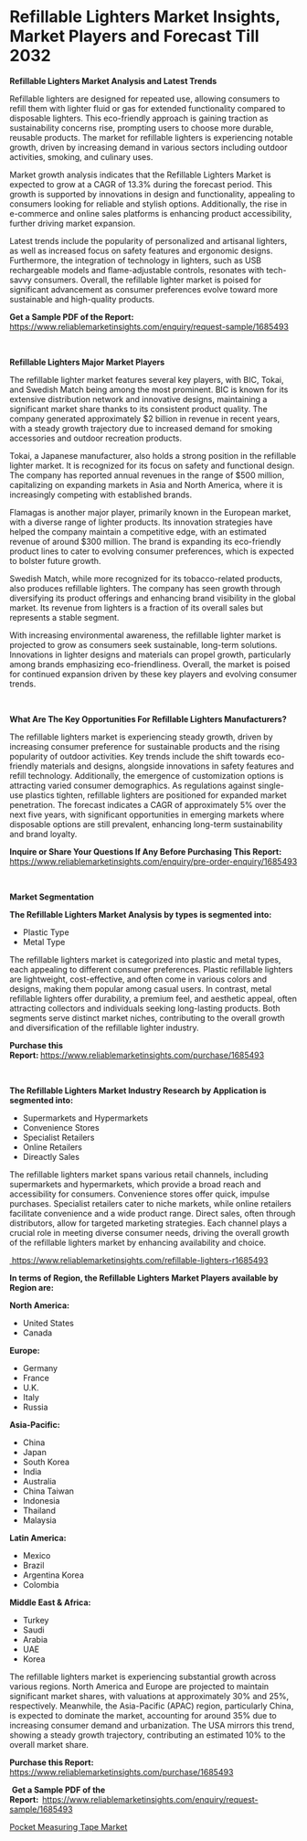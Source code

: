 <p><h1>Refillable Lighters Market Insights, Market Players and Forecast Till 2032</h1></p><p><strong>Refillable Lighters Market Analysis and Latest Trends</strong></p>
<p><p>Refillable lighters are designed for repeated use, allowing consumers to refill them with lighter fluid or gas for extended functionality compared to disposable lighters. This eco-friendly approach is gaining traction as sustainability concerns rise, prompting users to choose more durable, reusable products. The market for refillable lighters is experiencing notable growth, driven by increasing demand in various sectors including outdoor activities, smoking, and culinary uses.</p><p>Market growth analysis indicates that the Refillable Lighters Market is expected to grow at a CAGR of 13.3% during the forecast period. This growth is supported by innovations in design and functionality, appealing to consumers looking for reliable and stylish options. Additionally, the rise in e-commerce and online sales platforms is enhancing product accessibility, further driving market expansion. </p><p>Latest trends include the popularity of personalized and artisanal lighters, as well as increased focus on safety features and ergonomic designs. Furthermore, the integration of technology in lighters, such as USB rechargeable models and flame-adjustable controls, resonates with tech-savvy consumers. Overall, the refillable lighter market is poised for significant advancement as consumer preferences evolve toward more sustainable and high-quality products.</p></p>
<p><strong>Get a Sample PDF of the Report:&nbsp;</strong> <a href="https://www.reliablemarketinsights.com/enquiry/request-sample/1685493?utm_campaign=2269&utm_medium=2&utm_source=Github&utm_content=ia&utm_term=07022025&utm_id=refillable-lighters">https://www.reliablemarketinsights.com/enquiry/request-sample/1685493</a></p>
<p>&nbsp;</p>
<p><strong>Refillable Lighters Major Market Players</strong></p>
<p><p>The refillable lighter market features several key players, with BIC, Tokai, and Swedish Match being among the most prominent. BIC is known for its extensive distribution network and innovative designs, maintaining a significant market share thanks to its consistent product quality. The company generated approximately $2 billion in revenue in recent years, with a steady growth trajectory due to increased demand for smoking accessories and outdoor recreation products.</p><p>Tokai, a Japanese manufacturer, also holds a strong position in the refillable lighter market. It is recognized for its focus on safety and functional design. The company has reported annual revenues in the range of $500 million, capitalizing on expanding markets in Asia and North America, where it is increasingly competing with established brands.</p><p>Flamagas is another major player, primarily known in the European market, with a diverse range of lighter products. Its innovation strategies have helped the company maintain a competitive edge, with an estimated revenue of around $300 million. The brand is expanding its eco-friendly product lines to cater to evolving consumer preferences, which is expected to bolster future growth.</p><p>Swedish Match, while more recognized for its tobacco-related products, also produces refillable lighters. The company has seen growth through diversifying its product offerings and enhancing brand visibility in the global market. Its revenue from lighters is a fraction of its overall sales but represents a stable segment.</p><p>With increasing environmental awareness, the refillable lighter market is projected to grow as consumers seek sustainable, long-term solutions. Innovations in lighter designs and materials can propel growth, particularly among brands emphasizing eco-friendliness. Overall, the market is poised for continued expansion driven by these key players and evolving consumer trends.</p></p>
<p>&nbsp;</p>
<p><strong>What Are The Key Opportunities For Refillable Lighters Manufacturers?</strong></p>
<p><p>The refillable lighters market is experiencing steady growth, driven by increasing consumer preference for sustainable products and the rising popularity of outdoor activities. Key trends include the shift towards eco-friendly materials and designs, alongside innovations in safety features and refill technology. Additionally, the emergence of customization options is attracting varied consumer demographics. As regulations against single-use plastics tighten, refillable lighters are positioned for expanded market penetration. The forecast indicates a CAGR of approximately 5% over the next five years, with significant opportunities in emerging markets where disposable options are still prevalent, enhancing long-term sustainability and brand loyalty.</p></p>
<p><strong>Inquire or Share Your Questions If Any Before Purchasing This Report:</strong> <a href="https://www.reliablemarketinsights.com/enquiry/pre-order-enquiry/1685493?utm_campaign=2269&utm_medium=2&utm_source=Github&utm_content=ia&utm_term=07022025&utm_id=refillable-lighters">https://www.reliablemarketinsights.com/enquiry/pre-order-enquiry/1685493</a></p>
<p>&nbsp;</p>
<p><strong>Market Segmentation</strong></p>
<p><strong>The Refillable Lighters Market Analysis by types is segmented into:</strong></p>
<p><ul><li>Plastic Type</li><li>Metal Type</li></ul></p>
<p><p>The refillable lighters market is categorized into plastic and metal types, each appealing to different consumer preferences. Plastic refillable lighters are lightweight, cost-effective, and often come in various colors and designs, making them popular among casual users. In contrast, metal refillable lighters offer durability, a premium feel, and aesthetic appeal, often attracting collectors and individuals seeking long-lasting products. Both segments serve distinct market niches, contributing to the overall growth and diversification of the refillable lighter industry.</p></p>
<p><strong>Purchase this Report:&nbsp;</strong><a href="https://www.reliablemarketinsights.com/purchase/1685493?utm_campaign=2269&utm_medium=2&utm_source=Github&utm_content=ia&utm_term=07022025&utm_id=refillable-lighters">https://www.reliablemarketinsights.com/purchase/1685493</a></p>
<p>&nbsp;</p>
<p><strong>The Refillable Lighters Market Industry Research by Application is segmented into:</strong></p>
<p><ul><li>Supermarkets and Hypermarkets</li><li>Convenience Stores</li><li>Specialist Retailers</li><li>Online Retailers</li><li>Direactly Sales</li></ul></p>
<p><p>The refillable lighters market spans various retail channels, including supermarkets and hypermarkets, which provide a broad reach and accessibility for consumers. Convenience stores offer quick, impulse purchases. Specialist retailers cater to niche markets, while online retailers facilitate convenience and a wide product range. Direct sales, often through distributors, allow for targeted marketing strategies. Each channel plays a crucial role in meeting diverse consumer needs, driving the overall growth of the refillable lighters market by enhancing availability and choice.</p></p>
<p><a href="https://www.reliablemarketinsights.com/refillable-lighters-r1685493?utm_campaign=2269&utm_medium=2&utm_source=Github&utm_content=ia&utm_term=07022025&utm_id=refillable-lighters">&nbsp;https://www.reliablemarketinsights.com/refillable-lighters-r1685493</a></p>
<p><strong>In terms of Region, the Refillable Lighters Market Players available by Region are:</strong></p>
<p>
    <p> <strong> North America: </strong>
        <ul>
            <li>United States</li>
            <li>Canada</li>
        </ul>
        </p> 
    <p> <strong> Europe: </strong>
        <ul>
            <li>Germany</li>
            <li>France</li>
            <li>U.K.</li>
            <li>Italy</li>
            <li>Russia</li>
        </ul>
        </p> 
    <p> <strong> Asia-Pacific: </strong>
        <ul>
            <li>China</li>
            <li>Japan</li>
            <li>South Korea</li>
            <li>India</li>
            <li>Australia</li>
            <li>China Taiwan</li>
            <li>Indonesia</li>
            <li>Thailand</li>
            <li>Malaysia</li>
        </ul>
        </p> 
    <p> <strong> Latin America: </strong>
        <ul>
            <li>Mexico</li>
            <li>Brazil</li>
            <li>Argentina Korea</li>
            <li>Colombia</li>
        </ul>
        </p> 
    <p> <strong> Middle East & Africa: </strong>
        <ul>
            <li>Turkey</li>
            <li>Saudi</li>
            <li>Arabia</li>
            <li>UAE</li>
            <li>Korea</li>
        </ul>
    </p>
    </p>
<p><p>The refillable lighters market is experiencing substantial growth across various regions. North America and Europe are projected to maintain significant market shares, with valuations at approximately 30% and 25%, respectively. Meanwhile, the Asia-Pacific (APAC) region, particularly China, is expected to dominate the market, accounting for around 35% due to increasing consumer demand and urbanization. The USA mirrors this trend, showing a steady growth trajectory, contributing an estimated 10% to the overall market share.</p></p>
<p><strong>Purchase this Report: </strong><a href="https://www.reliablemarketinsights.com/purchase/1685493?utm_campaign=2269&utm_medium=2&utm_source=Github&utm_content=ia&utm_term=07022025&utm_id=refillable-lighters">https://www.reliablemarketinsights.com/purchase/1685493</a></p>
<p>&nbsp;<strong>Get a Sample PDF of the Report:&nbsp;&nbsp;</strong><a href="https://www.reliablemarketinsights.com/enquiry/request-sample/1685493?utm_campaign=2269&utm_medium=2&utm_source=Github&utm_content=ia&utm_term=07022025&utm_id=refillable-lighters">https://www.reliablemarketinsights.com/enquiry/request-sample/1685493</a></p>
<p><strong></strong></p>
<p><p><a href="https://github.com/skerretflossie9297/Market-Research-Report-List-1/blob/main/pocket-measuring-tape-market.md?utm_campaign=2269&utm_medium=2&utm_source=Github&utm_content=ia&utm_term=07022025&utm_id=refillable-lighters">Pocket Measuring Tape Market</a></p></p>